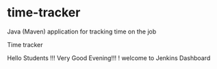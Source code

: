 # time-tracker
Java (Maven) application for tracking time on the job

Time tracker

Hello Students !!! Very Good Evening!!! ! welcome to Jenkins Dashboard
